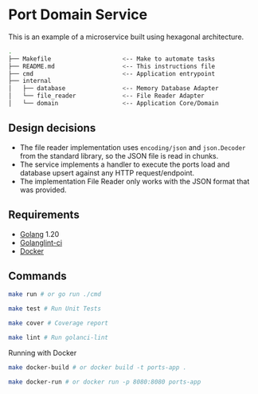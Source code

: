 # Port Domain Service

This is an example of a microservice built using hexagonal architecture.

```bash
.
├── Makefile                    <-- Make to automate tasks
├── README.md                   <-- This instructions file
├── cmd                         <-- Application entrypoint
├── internal                    
│   ├── database                <-- Memory Database Adapter
│   └── file_reader             <-- File Reader Adapter
│   └── domain                  <-- Application Core/Domain
```
## Design decisions

- The file reader implementation uses `encoding/json` and `json.Decoder` from the standard library, so the JSON file is read in chunks.
- The service implements a handler to execute the ports load and database upsert against any HTTP request/endpoint.
- The implementation File Reader only works with the JSON format that was provided.

## Requirements

* [Golang](https://go.dev) 1.20
* [Golanglint-ci](https://golangci-lint.run/)
* [Docker](https://www.docker.com/)

## Commands

```sh
make run # or go run ./cmd
```

```sh
make test # Run Unit Tests
```

```sh
make cover # Coverage report
```

```sh
make lint # Run golanci-lint
```

Running with Docker

```sh
make docker-build # or docker build -t ports-app .
```

```sh
make docker-run # or docker run -p 8080:8080 ports-app
```
